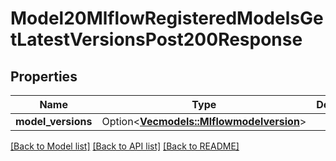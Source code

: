 # Model20MlflowRegisteredModelsGetLatestVersionsPost200Response

## Properties

Name | Type | Description | Notes
------------ | ------------- | ------------- | -------------
**model_versions** | Option<[**Vec<models::Mlflowmodelversion>**](mlflowmodelversion.md)> |  | [optional]

[[Back to Model list]](../README.md#documentation-for-models) [[Back to API list]](../README.md#documentation-for-api-endpoints) [[Back to README]](../README.md)


